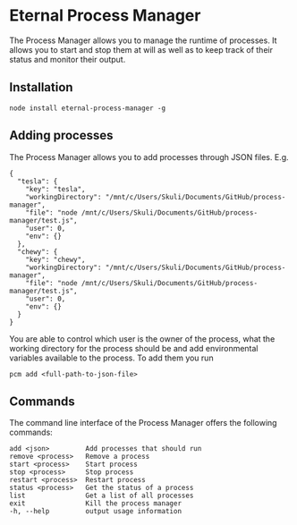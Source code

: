 # Eternal Process Manager

The Process Manager allows you to manage the runtime of processes. It allows you to start and stop them at will as well as to keep track of their status and monitor their output.

## Installation

```
node install eternal-process-manager -g
```

## Adding processes

The Process Manager allows you to add processes through JSON files. E.g.

```
{
  "tesla": {
    "key": "tesla",
    "workingDirectory": "/mnt/c/Users/Skuli/Documents/GitHub/process-manager",
    "file": "node /mnt/c/Users/Skuli/Documents/GitHub/process-manager/test.js",
    "user": 0,
    "env": {}
  },
  "chewy": {
    "key": "chewy",
    "workingDirectory": "/mnt/c/Users/Skuli/Documents/GitHub/process-manager",
    "file": "node /mnt/c/Users/Skuli/Documents/GitHub/process-manager/test.js",
    "user": 0,
    "env": {}
  }
}
```

You are able to control which user is the owner of the process, what the working directory for the process should be and add environmental variables available to the process. To add them you run

```
pcm add <full-path-to-json-file>
```


## Commands

The command line interface of the Process Manager offers the following commands:

    add <json>         Add processes that should run
    remove <process>   Remove a process
    start <process>    Start process
    stop <process>     Stop process
    restart <process>  Restart process
    status <process>   Get the status of a process
    list               Get a list of all processes
    exit               Kill the process manager
    -h, --help         output usage information
